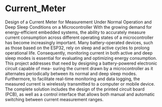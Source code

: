 # Current_Meter
Design of a Current Meter for Measurement Under Normal Operation and Deep Sleep Conditions on a Microcontroller
With the growing demand for energy-efficient embedded systems, the ability to accurately measure
current consumption across different operating states of a microcontroller has become increasingly
important. Many battery-operated devices, such as those based on the ESP32, rely on sleep and
active cycles to prolong operational life. Consequently, monitoring current in both active and deep
sleep modes is essential for evaluating and optimizing energy consumption.
This project addresses that need by designing a battery-powered electronic circuit capable of mea-
suring the current drawn by a microcontroller as it alternates periodically between its normal and
deep sleep modes. Furthermore, to facilitate real-time monitoring and data logging, the measured
current is wirelessly transmitted to a computer or mobile device. The complete solution includes
the design of the printed circuit board (PCB), as well as a control interface that allows both manual
and automatic switching between current measurement ranges.
